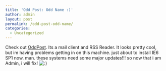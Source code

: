```yaml
---
title: 'Odd Post: Odd Name :)'
author: admin
layout: post
permalink: /odd-post-odd-name/
categories:
  - Uncategorized
---
```

Check out [OddPost][1]. Its a mail client and RSS Reader. It looks pretty cool, but im having problems getting in on this machine. just about to install IE6 SP1 now. man. these systems need some major updates!!! so now that i am Admin, i will fix! <img src="http://blog.lotas-smartman.net/wp-includes/images/smilies/icon_smile.gif" alt=":)" class="wp-smiley" />

 [1]: http://www.oddpost.com